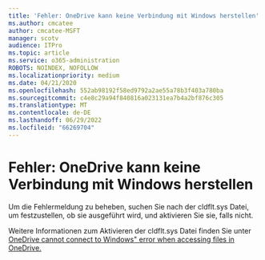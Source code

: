 ```yaml
---
title: 'Fehler: OneDrive kann keine Verbindung mit Windows herstellen'
ms.author: cmcatee
author: cmcatee-MSFT
manager: scotv
audience: ITPro
ms.topic: article
ms.service: o365-administration
ROBOTS: NOINDEX, NOFOLLOW
ms.localizationpriority: medium
ms.date: 04/21/2020
ms.openlocfilehash: 552ab98192f58ed9792a2ae55a78b3f403a780ba
ms.sourcegitcommit: c4e8c29a94f840816a023131ea7b4a2bf876c305
ms.translationtype: MT
ms.contentlocale: de-DE
ms.lasthandoff: 06/29/2022
ms.locfileid: "66269704"
---
```

# <a name="error-onedrive-cannot-connect-to-windows"></a>Fehler: OneDrive kann keine Verbindung mit Windows herstellen

Um die Fehlermeldung zu beheben, suchen Sie nach der cldflt.sys Datei, um festzustellen, ob sie ausgeführt wird, und aktivieren Sie sie, falls nicht. 
  
Weitere Informationen zum Aktivieren der cldflt.sys Datei finden Sie unter [OneDrive cannot connect to Windows" error when accessing files in OneDrive.](https://go.microsoft.com/fwlink/?Linkid=2031032)
  

